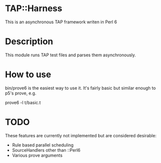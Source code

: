 # TAP::Harness

This is an asynchronous TAP framework writen in Perl 6

# Description

This module runs TAP test files and parses them asynchronously.

# How to use

bin/prove6 is the easiest way to use it. It's fairly basic but similar enough to p5's prove, e.g.

 prove6 -l t/basic.t

# TODO

These features are currently not implemented but are considered desirable:

 * Rule based parallel scheduling
 * SourceHandlers other than ::Perl6
 * Various prove arguments

